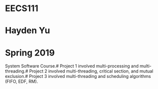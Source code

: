 # EECS111
# Hayden Yu
# Spring 2019

System Software Course.#
Project 1 involved multi-processing and multi-threading.#
Project 2 involved multi-threading, critical section, and mutual exclusion.#
Project 3 involved multi-threading and scheduling algorithms (FIFO, EDF, RM).
